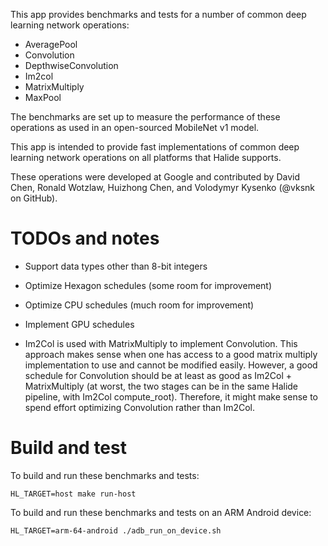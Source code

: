 This app provides benchmarks and tests for a number of common deep
learning network operations:

- AveragePool
- Convolution
- DepthwiseConvolution
- Im2col
- MatrixMultiply
- MaxPool

The benchmarks are set up to measure the performance of these
operations as used in an open-sourced MobileNet v1 model.

This app is intended to provide fast implementations of common
deep learning network operations on all platforms that Halide supports.

These operations were developed at Google and contributed by
David Chen, Ronald Wotzlaw, Huizhong Chen, and Volodymyr Kysenko (@vksnk
on GitHub).

TODOs and notes
===============

* Support data types other than 8-bit integers

* Optimize Hexagon schedules (some room for improvement)

* Optimize CPU schedules (much room for improvement)

* Implement GPU schedules

* Im2Col is used with MatrixMultiply to implement Convolution. This
approach makes sense when one has access to a good matrix multiply
implementation to use and cannot be modified easily. However, a good
schedule for Convolution should be at least as good as
Im2Col + MatrixMultiply (at worst, the two stages can be in the same
Halide pipeline, with Im2Col compute_root). Therefore, it might make
sense to spend effort optimizing Convolution rather than Im2Col.


Build and test
==============

To build and run these benchmarks and tests:

    HL_TARGET=host make run-host

To build and run these benchmarks and tests on an ARM Android device:

    HL_TARGET=arm-64-android ./adb_run_on_device.sh

